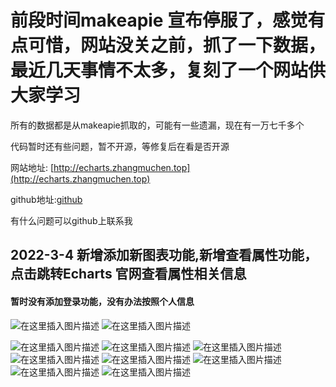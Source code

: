# 前段时间makeapie 宣布停服了，感觉有点可惜，网站没关之前，抓了一下数据，最近几天事情不太多，复刻了一个网站供大家学习

所有的数据都是从makeapie抓取的，可能有一些遗漏，现在有一万七千多个

代码暂时还有些问题，暂不开源，等修复后在看是否开源

网站地址: [http://echarts.zhangmuchen.top](http://echarts.zhangmuchen.top)

github地址:[github](https://github.com/zhangxiang0316/echartsDemo)

有什么问题可以github上联系我



## 2022-3-4 新增添加新图表功能,新增查看属性功能，点击跳转Echarts 官网查看属性相关信息
#### 暂时没有添加登录功能，没有办法按照个人信息

![在这里插入图片描述](https://img-blog.csdnimg.cn/b9626b1349af4204b961d00a186393c4.png?x-oss-process=image/watermark,type_d3F5LXplbmhlaQ,shadow_50,text_Q1NETiBA6L2u5Zue5Y2D6L29,size_20,color_FFFFFF,t_70,g_se,x_16#pic_center)
![在这里插入图片描述](https://img-blog.csdnimg.cn/f03061990c594353bb72600129c8fa8f.png?x-oss-process=image/watermark,type_d3F5LXplbmhlaQ,shadow_50,text_Q1NETiBA6L2u5Zue5Y2D6L29,size_20,color_FFFFFF,t_70,g_se,x_16#pic_center)




 



![在这里插入图片描述](https://img-blog.csdnimg.cn/c98659d749cd44afba7efa6b75bb7cf1.png?x-oss-process=image/watermark,type_d3F5LXplbmhlaQ,shadow_50,text_Q1NETiBA6L2u5Zue5Y2D6L29,size_20,color_FFFFFF,t_70,g_se,x_16#pic_center)
![在这里插入图片描述](https://img-blog.csdnimg.cn/e6f595bee85a4e72b74e7f9cab259c9f.png?x-oss-process=image/watermark,type_d3F5LXplbmhlaQ,shadow_50,text_Q1NETiBA6L2u5Zue5Y2D6L29,size_20,color_FFFFFF,t_70,g_se,x_16#pic_center)
![在这里插入图片描述](https://img-blog.csdnimg.cn/74cea07f832345e59cf8eeb3304d8a27.png?x-oss-process=image/watermark,type_d3F5LXplbmhlaQ,shadow_50,text_Q1NETiBA6L2u5Zue5Y2D6L29,size_20,color_FFFFFF,t_70,g_se,x_16#pic_center)
![在这里插入图片描述](https://img-blog.csdnimg.cn/559fd1cee8f64b15ae7335ff1883b357.png?x-oss-process=image/watermark,type_d3F5LXplbmhlaQ,shadow_50,text_Q1NETiBA6L2u5Zue5Y2D6L29,size_20,color_FFFFFF,t_70,g_se,x_16#pic_center)
![在这里插入图片描述](https://img-blog.csdnimg.cn/0c9e3e35ec6b42d981bc6cb02986ec97.png?x-oss-process=image/watermark,type_d3F5LXplbmhlaQ,shadow_50,text_Q1NETiBA6L2u5Zue5Y2D6L29,size_20,color_FFFFFF,t_70,g_se,x_16#pic_center)
![在这里插入图片描述](https://img-blog.csdnimg.cn/e83cd74f6c1242bfa528b42c626e180a.png?x-oss-process=image/watermark,type_d3F5LXplbmhlaQ,shadow_50,text_Q1NETiBA6L2u5Zue5Y2D6L29,size_20,color_FFFFFF,t_70,g_se,x_16#pic_center)
![在这里插入图片描述](https://img-blog.csdnimg.cn/754cec7954ad44bb891d9859d4199a97.png?x-oss-process=image/watermark,type_d3F5LXplbmhlaQ,shadow_50,text_Q1NETiBA6L2u5Zue5Y2D6L29,size_20,color_FFFFFF,t_70,g_se,x_16#pic_center)
![在这里插入图片描述](https://img-blog.csdnimg.cn/3555fa15b0874b659ddb27da6d44310f.png?x-oss-process=image/watermark,type_d3F5LXplbmhlaQ,shadow_50,text_Q1NETiBA6L2u5Zue5Y2D6L29,size_20,color_FFFFFF,t_70,g_se,x_16#pic_center)
